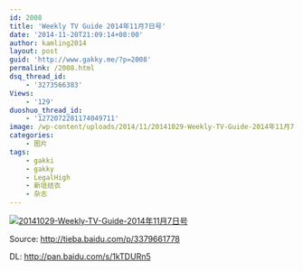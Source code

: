 ```yaml
---
id: 2008
title: 'Weekly TV Guide 2014年11月7日号'
date: '2014-11-20T21:09:14+08:00'
author: kamling2014
layout: post
guid: 'http://www.gakky.me/?p=2008'
permalink: /2008.html
dsq_thread_id:
    - '3273566383'
Views:
    - '129'
duoshuo_thread_id:
    - '1272072281174049711'
image: /wp-content/uploads/2014/11/20141029-Weekly-TV-Guide-2014年11月7日号.jpg
categories:
    - 图片
tags:
    - gakki
    - gakky
    - LegalHigh
    - 新垣结衣
    - 杂志
---
```


[![20141029-Weekly-TV-Guide-2014年11月7日号](http://www.yui-aragaki.org/wp-content/uploads/2014/11/20141029-Weekly-TV-Guide-2014年11月7日号.jpg)](http://www.yui-aragaki.org/wp-content/uploads/2014/11/20141029-Weekly-TV-Guide-2014年11月7日号.jpg "20141029-Weekly-TV-Guide-2014年11月7日号")

Source: <http://tieba.baidu.com/p/3379661778>

DL: <http://pan.baidu.com/s/1kTDURn5>